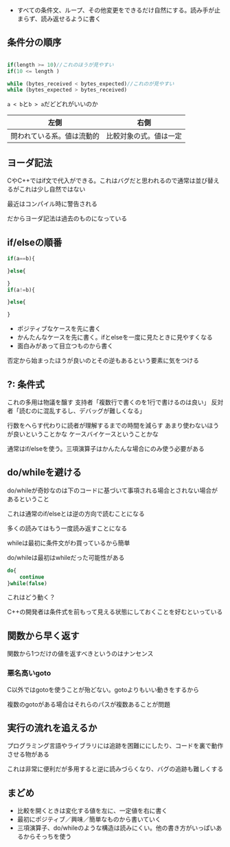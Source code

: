 - すべての条件文、ループ、その他変更をできるだけ自然にする。読み手が止まらず、読み返せるように書く

## 条件分の順序
```javascript

if(length >= 10)//これのほうが見やすい
if(10 <= length )
```

```javascript
while (bytes_received < bytes_expected)//これのが見やすい
while (bytes_expected > bytes_received)
```

`a < b`と`b > a`だどどれがいいのか

|左側|右側|
|---|---|
|問われている系。値は流動的|比較対象の式。値は一定|

## ヨーダ記法
CやC++ではif文で代入ができる。これはバグだと思われるので通常は並び替えるがこれは少し自然ではない

最近はコンパイル時に警告される

だからヨーダ記法は過去のものになっている


## if/elseの順番
```javascript
if(a==b){

}else{

}
if(a!=b){

}else{

}
```
- ポジティブなケースを先に書く
- かんたんなケースを先に書く。ifとelseを一度に見たときに見やすくなる
- 面白みがあって目立つものから書く


否定から始まったほうが良いのとその逆もあるという要素に気をつける

## ?: 条件式
これの多用は物議を醸す
支持者「複数行で書くのを1行で書けるのは良い」
反対者「読むのに混乱するし、デバッグが難しくなる」

行数をへらす代わりに読者が理解するまでの時間を減らす
あまり使わないほうが良いということかな
ケースバイケースということかな 

通常はif/elseを使う。三項演算子はかんたんな場合にのみ使う必要がある

## do/whileを避ける

do/whileが奇妙なのは下のコードに基づいて事項される場合とされない場合があるということ

これは通常のif/elseとは逆の方向で読むことになる

多くの読みてはもう一度読み返すことになる

whileは最初に条件文がわ買っているから簡単

do/whileは最初はwhileだった可能性がある



```javascript
do{
    continue
}while(false)
```
これはどう動く？

C++の開発者は条件式を前もって見える状態にしておくことを好むといっている

## 関数から早く返す

関数から1つだけの値を返すべきというのはナンセンス

###  悪名高いgoto
C以外ではgotoを使うことが殆どない。gotoよりもいい動きをするから

複数のgotoがある場合はそれらのパスが複数あることが問題

## 実行の流れを追えるか

プログラミング言語やライブラリには追跡を困難ににしたり、コードを裏で動作させる物がある

これは非常に便利だが多用すると逆に読みづらくなり、バグの追跡も難しくする

## まどめ
- 比較を開くときは変化する値を左に、一定値を右に書く
- 最初にポジティブ／興味／簡単なものから書いていく
- 三項演算子、do/whileのような構造は読みにくい。他の書き方がいっぱいあるからそっちを使う


